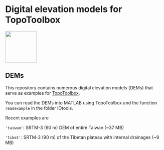 # Digital elevation models for TopoToolbox

<img src="https://github.com/wschwanghart/topotoolbox/blob/master/topotoolbox.jpg" align="center" height="100">

## DEMs

This repository contains numerous digital elevation models (DEMs) that 
serve as examples for [TopoToolbox](http://topotoolbox.wordpress.com).

You can read the DEMs into MATLAB using TopoToolbox and the function 
`readexample` in the folder IOtools.

Recent examples are

`'taiwan'`: SRTM-3 (90 m) DEM of entire Taiwan (~37 MB)

`'tibet'`: SRTM-3 (90 m) of the Tibetan plateau with internal drainages (~9 MB)


